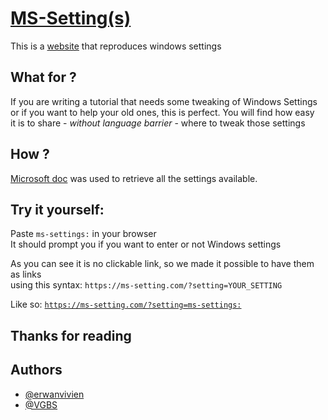 # [MS-Setting(s)](https://ms-setting.com)

This is a [website](https://ms-setting.com) that reproduces windows settings

## What for ?

If you are writing a tutorial that needs some tweaking of Windows Settings \
or if you want to help your old ones, this is perfect. You will find how easy \
it is to share - _without language barrier_ - where to tweak those settings

## How ?

[Microsoft doc](https://docs.microsoft.com/en-us/windows/uwp/launch-resume/launch-settings-app)
was used to retrieve all the settings available.

## Try it yourself:

Paste `ms-settings:` in your browser \
It should prompt you if you want to enter or not Windows settings

As you can see it is no clickable link, so we made it possible to have them as links \
using this syntax: `https://ms-setting.com/?setting=YOUR_SETTING`

Like so:
[`https://ms-setting.com/?setting=ms-settings:`](https://ms-setting.com/?setting=ms-settings:)

## Thanks for reading

## Authors

- [@erwanvivien](https://github.com/erwanvivien)
- [@VGBS](https://github.com/VBGS)
